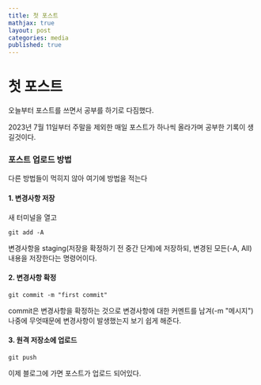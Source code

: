 ```yaml
---
title: 첫 포스트
mathjax: true
layout: post
categories: media
published: true
---
```


# 첫 포스트

오늘부터 포스트를 쓰면서 공부를 하기로 다짐했다.

2023년 7월 11일부터 주말을 제외한 매일 포스트가 하나씩 올라가며 공부한 기록이 생길것이다.

### 포스트 업로드 방법

다른 방법들이 먹히지 않아 여기에 방법을 적는다

#### 1. 변경사항 저장
새 터미널을 열고
```
git add -A
```
변경사항을 staging(저장을 확정하기 전 중간 단계)에 저장하되, 변경된 모든(-A, All) 내용을 저장한다는 명령어이다.

#### 2. 변경사항 확정
```
git commit -m "first commit"
```
commit은 변경사항을 확정하는 것으로 변경사항에 대한 커멘트를 남겨(-m "메시지") 나중에 무엇때문에 변경사항이 발생했는지 보기 쉽게 해준다.

#### 3. 원격 저장소에 업로드
```
git push
```
이제 블로그에 가면 포스트가 업로드 되어있다.